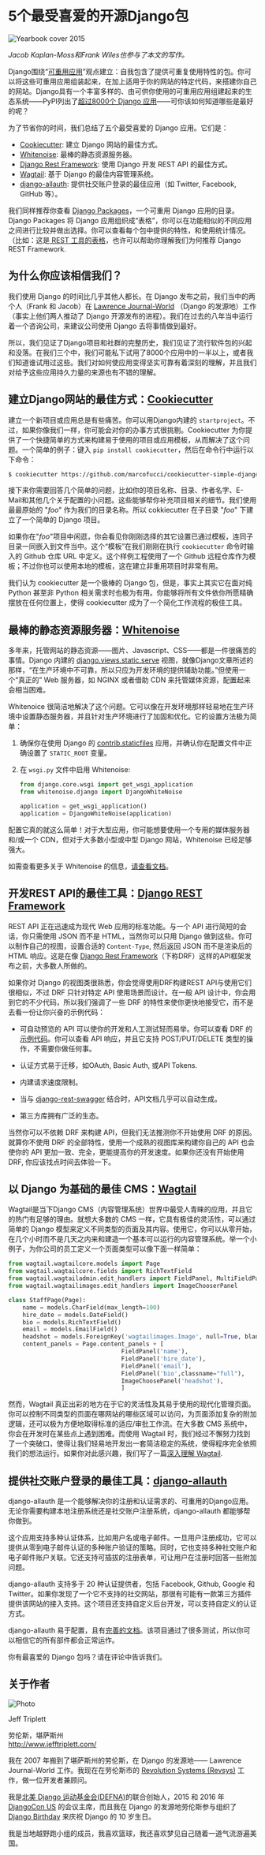 # 5个最受喜爱的开源Django包

![Yearbook cover 2015](https://opensource.com/sites/default/files/styles/image-full-size/public/u23316/osdc-open-source-yearbook-lead8.png?itok=0_5-hdFE)

_Jacob Kaplan-Moss和Frank Wiles也参与了本文的写作。_

Django围绕“[可重用应用][1]”观点建立：自我包含了提供可重复使用特性的包。你可以将这些可重用应用组装起来，在加上适用于你的网站的特定代码，来搭建你自己的网站。Django具有一个丰富多样的、由可供你使用的可重用应用组建起来的生态系统——PyPI列出了[超过8000个 Django 应用][2]——可你该如何知道哪些是最好的呢？

为了节省你的时间，我们总结了五个最受喜爱的 Django 应用。它们是：
- [Cookiecutter][3]: 建立 Django 网站的最佳方式。
- [Whitenoise][4]: 最棒的静态资源服务器。
- [Django Rest Framework][5]: 使用 Django 开发 REST API 的最佳方式。
- [Wagtail][6]: 基于 Django 的最佳内容管理系统。
- [django-allauth][7]: 提供社交账户登录的最佳应用（如 Twitter, Facebook, GitHub 等）。

我们同样推荐你查看 [Django Packages][8]，一个可重用 Django 应用的目录。Django Packages 将 Django 应用组织成“表格”，你可以在功能相似的不同应用之间进行比较并做出选择。你可以查看每个包中提供的特性，和使用统计情况。（比如：这是[ REST 工具的表格][9]，也许可以帮助你理解我们为何推荐 Django REST Framework.

## 为什么你应该相信我们？

我们使用 Django 的时间比几乎其他人都长。在 Django 发布之前，我们当中的两个人（Frank 和 Jacob）在 [Lawrence Journal-World][10] （Django 的发源地）工作（事实上他们两人推动了 Django 开源发布的进程）。我们在过去的八年当中运行着一个咨询公司，来建议公司使用 Django 去将事情做到最好。

所以，我们见证了Django项目和社群的完整历史，我们见证了流行软件包的兴起和没落。在我们三个中，我们可能私下试用了8000个应用中的一半以上，或者我们知道谁试用过这些。我们对如何使应用变得坚实可靠有着深刻的理解，并且我们对给予这些应用持久力量的来源也有不错的理解。

## 建立Django网站的最佳方式：[Cookiecutter][3]

建立一个新项目或应用总是有些痛苦。你可以用Django内建的 `startproject`。不过，如果你像我们一样，你可能会对你的办事方式很挑剔。Cookiecutter 为你提供了一个快捷简单的方式来构建易于使用的项目或应用模板，从而解决了这个问题。一个简单的例子：键入 `pip install cookiecutter`，然后在命令行中运行以下命令：

```bash
$ cookiecutter https://github.com/marcofucci/cookiecutter-simple-django
```

接下来你需要回答几个简单的问题，比如你的项目名称、目录、作者名字、E-Mail和其他几个关于配置的小问题。这些能够帮你补充项目相关的细节。我们使用最最原始的 "_foo_" 作为我们的目录名称。所以 cokkiecutter 在子目录 "_foo_" 下建立了一个简单的 Django 项目。

如果你在"_foo_"项目中闲逛，你会看见你刚刚选择的其它设置已通过模板，连同子目录一同嵌入到文件当中。这个“模板”在我们刚刚在执行 `cookiecutter` 命令时输入的 Github 仓库 URL 中定义。这个样例工程使用了一个 Github 远程仓库作为模板；不过你也可以使用本地的模板，这在建立非重用项目时非常有用。

我们认为 cookiecutter 是一个极棒的 Django 包，但是，事实上其实它在面对纯 Python 甚至非 Python 相关需求时也极为有用。你能够将所有文件依你所愿精确摆放在任何位置上，使得 cookiecutter 成为了一个简化工作流程的极佳工具。

## 最棒的静态资源服务器：[Whitenoise][4]

多年来，托管网站的静态资源——图片、Javascript、CSS——都是一件很痛苦的事情。Django 内建的 [django.views.static.serve][11] 视图，就像Django文章所述的那样，“在生产环境中不可靠，所以只应为开发环境的提供辅助功能。”但使用一个“真正的” Web 服务器，如 NGINX 或者借助 CDN 来托管媒体资源，配置起来会相当困难。

Whitenoice 很简洁地解决了这个问题。它可以像在开发环境那样轻易地在生产环境中设置静态服务器，并且针对生产环境进行了加固和优化。它的设置方法极为简单：

1. 确保你在使用 Django 的 [contrib.staticfiles][12] 应用，并确认你在配置文件中正确设置了 `STATIC_ROOT` 变量。

2. 在 `wsgi.py` 文件中启用 Whitenoise:

   ```python
   from django.core.wsgi import get_wsgi_application
   from whitenoise.django import DjangoWhiteNoise

   application = get_wsgi_application()
   application = DjangoWhiteNoise(application)
   ```

配置它真的就这么简单！对于大型应用，你可能想要使用一个专用的媒体服务器和/或一个 CDN，但对于大多数小型或中型 Django 网站，Whitenoise 已经足够强大。

如需查看更多关于 Whitenoise 的信息，[请查看文档][13]。

## 开发REST API的最佳工具：[Django REST Framework][5]

REST API 正在迅速成为现代 Web 应用的标准功能。与一个 API 进行简短的会话，你只需使用 JSON 而不是 HTML，当然你可以只用 Django 做到这些。你可以制作自己的视图，设置合适的 `Content-Type`, 然后返回 JSON 而不是渲染后的 HTML 响应。这是在像 [Django Rest Framework][14]（下称DRF）这样的API框架发布之前，大多数人所做的。

如果你对 Django 的视图类很熟悉，你会觉得使用DRF构建REST API与使用它们很相似，不过 DRF 只针对特定 API 使用场景而设计。在一般 API 设计中，你会用到它的不少代码，所以我们强调了一些 DRF 的特性来使你更快地接受它，而不是去看一份让你兴奋的示例代码：

* 可自动预览的 API 可以使你的开发和人工测试轻而易举。你可以查看 DRF 的[示例代码][15]。你可以查看 API 响应，并且它支持 POST/PUT/DELETE 类型的操作，不需要你做任何事。


* 认证方式易于迁移，如OAuth, Basic Auth, 或API Tokens.
* 内建请求速度限制。
* 当与 [django-rest-swagger][16] 结合时，API文档几乎可以自动生成。
* 第三方库拥有广泛的生态。

当然你可以不依赖 DRF 来构建 API，但我们无法推测你不开始使用 DRF 的原因。就算你不使用 DRF 的全部特性，使用一个成熟的视图库来构建你自己的 API 也会使你的 API 更加一致、完全，更能提高你的开发速度。如果你还没有开始使用 DRF, 你应该找点时间去体验一下。

## 以 Django 为基础的最佳 CMS：[Wagtail][6]

Wagtail是当下Django CMS（内容管理系统）世界中最受人青睐的应用，并且它的热门有足够的理由。就想大多数的 CMS 一样，它具有极佳的灵活性，可以通过简单的 Django 模型来定义不同类型的页面及其内容。使用它，你可以从零开始，在几个小时而不是几天之内来和建造一个基本可以运行的内容管理系统。举一个小例子，为你公司的员工定义一个页面类型可以像下面一样简单：

```python
from wagtail.wagtailcore.models import Page
from wagtail.wagtailcore.fields import RichTextField
from wagtail.wagtailadmin.edit_handlers import FieldPanel, MultiFieldPanel
from wagtail.wagtailimages.edit_handlers import ImageChooserPanel 

class StaffPage(Page):
    name = models.CharField(max_length=100)
    hire_date = models.DateField()
    bio = models.RichTextField()
    email = models.EmailField()
    headshot = models.ForeignKey('wagtailimages.Image', null=True, blank=True) 
    content_panels = Page.content_panels + [
                                FieldPanel('name'),
                                FieldPanel('hire_date'),
                                FieldPanel('email'),
                                FieldPanel('bio',classname="full"),
                                ImageChoosePanel('headshot'),
                                ] 
```

然而，Wagtail 真正出彩的地方在于它的灵活性及其易于使用的现代化管理页面。你可以控制不同类型的页面在哪网站的哪些区域可以访问，为页面添加复杂的附加逻辑，还可以极为方便地取得标准的适应/审批工作流。在大多数 CMS 系统中，你会在开发时在某些点上遇到困难。而使用 Wagtail 时，我们经过不懈努力找到了一个突破口，使得让我们轻易地开发出一套简洁稳定的系统，使得程序完全依照我们的想法运行。如果你对此感兴趣，我们写了一篇[深入理解 Wagtail][17].

## 提供社交账户登录的最佳工具：[django-allauth][7]

django-allauth 是一个能够解决你的注册和认证需求的、可重用的Django应用。无论你需要构建本地注册系统还是社交账户注册系统，django-allauth 都能够帮你做到。

这个应用支持多种认证体系，比如用户名或电子邮件。一旦用户注册成功，它可以提供从零到电子邮件认证的多种账户验证的策略。同时，它也支持多种社交账户和电子邮件账户关联。它还支持可插拔的注册表单，可让用户在注册时回答一些附加问题。

django-allauth 支持多于 20 种认证提供者，包括 Facebook, Github, Google 和 Twitter。如果你发现了一个它不支持的社交网站，那很有可能有一款第三方插件提供该网站的接入支持。这个项目还支持自定义后台开发，可以支持自定义的认证方式。

django-allauth 易于配置，且有[完善的文档][18]。该项目通过了很多测试，所以你可以相信它的所有部件都会正常运作。

你有最喜爱的 Django 包吗？请在评论中告诉我们。

## 关于作者

![Photo](https://opensource.com/sites/default/files/styles/profile_pictures/public/pictures/main-one-i-use-everywhere.png?itok=66GC-D1q)

Jeff Triplett

劳伦斯，堪萨斯州  
<http://www.jefftriplett.com/>

我在 2007 年搬到了堪萨斯州的劳伦斯，在 Django 的发源地—— Lawrence Journal-World 工作。我现在在劳伦斯市的 [Revolution Systems (Revsys)][19] 工作，做一位开发者兼顾问。

我是[北美 Django 运动基金会(DEFNA)][20]的联合创始人，2015 和 2016 年 [DjangoCon US][21] 的会议主席，而且我在 Django 的发源地劳伦斯参与组织了 [Django Birthday][22] 来庆祝 Django 的 10 岁生日。

我是当地越野跑小组的成员，我喜欢篮球，我还喜欢梦见自己随着一道气流游遍美国。

[1]:https://docs.djangoproject.com/en/1.8/intro/reusable-apps/
[2]:https://pypi.python.org/pypi?:action=browse&c=523
[3]:https://github.com/audreyr/cookiecutter
[4]:http://whitenoise.evans.io/en/latest/base.html
[5]:http://www.django-rest-framework.org/
[6]:https://wagtail.io/
[7]:http://www.intenct.nl/projects/django-allauth/
[8]:https://www.djangopackages.com/
[9]:https://www.djangopackages.com/grids/g/rest/
[10]:http://www2.ljworld.com/news/2015/jul/09/happy-birthday-django/
[11]:https://docs.djangoproject.com/en/1.8/ref/views/#django.views.static.serve
[12]:https://docs.djangoproject.com/en/1.8/ref/contrib/staticfiles/
[13]:http://whitenoise.evans.io/en/latest/index.html
[14]:http://www.django-rest-framework.org/
[15]:http://restframework.herokuapp.com/
[16]:http://django-rest-swagger.readthedocs.org/en/latest/index.html
[17]:https://opensource.com/business/15/5/wagtail-cms
[18]:http://django-allauth.readthedocs.org/en/latest/
[19]:http://www.revsys.com/
[20]:http://defna.org/
[21]:https://2015.djangocon.us/
[22]:https://djangobirthday.com/
